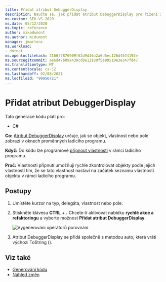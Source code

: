 ```yaml
---
title: Přidat atribut DebuggerDisplay
description: Naučte se, jak přidat atribut DebuggerDisplay pro řízení způsobu, jakým okno proměnné ladicího programu zobrazuje objekt, vlastnost nebo pole.
ms.custom: SEO-VS-2020
ms.date: 05/12/2020
ms.topic: reference
author: mikadumont
ms.author: midumont
manager: jmartens
ms.workload:
- dotnet
ms.openlocfilehash: 2166f7876909f62d9d16a2a6d5ec126d4544193e
ms.sourcegitcommit: ae6d47b09a439cd0e13180f5e89510e3e347fd47
ms.translationtype: MT
ms.contentlocale: cs-CZ
ms.lasthandoff: 02/08/2021
ms.locfileid: "99956721"
---
```

# <a name="add-debuggerdisplay-attribute"></a>Přidat atribut DebuggerDisplay

Tato generace kódu platí pro:

- C#

**Co:** [Atribut DebuggerDisplay](../../debugger/using-the-debuggerdisplay-attribute.md) určuje, jak se objekt, vlastnost nebo pole zobrazí v oknech proměnných ladicího programu.

**Když:** Do kódu lze programově [připnout vlastnosti](../../debugger/view-data-values-in-data-tips-in-the-code-editor.md#pin-properties-in-datatips) v rámci ladicího programu.

**Proč:** Vlastnosti připnutí umožňují rychle zkontrolovat objekty podle jejich vlastností tím, že se tato vlastnost nastaví na začátek seznamu vlastností objektu v rámci ladicího programu. 

## <a name="how-to"></a>Postupy

1. Umístěte kurzor na typ, delegáta, vlastnost nebo pole. 

2. Stiskněte klávesu **CTRL** + **.** Chcete-li aktivovat nabídku **rychlé akce a refaktoringu** a vyberte možnost **Přidat atribut DebuggerDisplay**.

    ![Vygenerování operátorů porovnání](media/add-debugger-display-attribute.png)

3. Atribut DebuggerDisplay se přidá společně s metodou auto, která vrátí výchozí ToString (). 

## <a name="see-also"></a>Viz také

- [Generování kódu](../code-generation-in-visual-studio.md)
- [Náhled změn](../../ide/preview-changes.md)